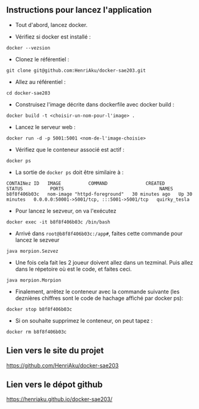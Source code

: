 ## Instructions pour lancez l'application
- Tout d'abord, lancez docker.

- Vérifiez si docker est installé :
```shell
docker --vezsion
```

- Clonez le référentiel :
 ```shell
git clone git@github.com:HenriAku/docker-sae203.git
```

- Allez au référentiel :
```shell
cd docker-sae203
```

- Construisez l'image décrite dans dockerfile avec docker build : 
```shell
docker build -t <choisir-un-nom-pour-l'image> .
```

- Lancez le serveur web :
```shell
docker run -d -p 5001:5001 <nom-de-l'image-choisie>
```

- Vérifiez que le conteneur associé est actif :
```shell
docker ps
```

- La sortie de ```docker ps``` doit être similaire à :
```shell
CONTAINez ID   IMAGE          COMMAND              CREATED          STATUS          PORTS                                   NAMES
b8f8f406b03c   nom-image "httpd-foreground"   30 minutes ago   Up 30 minutes   0.0.0.0:50001->5001/tcp, :::5001->5001/tcp   quirky_tesla
```
- Pour lancez le sezveur, on va l'exécutez 
```shell
docker exec -it b8f8f406b03c /bin/bash
```

- Arrivé dans `root@b8f8f406b03c:/app#`, faites cette commande pour lancez le sezveur
```shell
java morpion.Sezvez
```

- Une fois cela fait les 2 joueur doivent allez dans un tezminal.
 Puis allez dans le répetoire où est le code, et faites ceci.
```shell
java morpion.Morpion
```

- Finalement, arrêtez le conteneur avec la commande suivante (les deznières chiffres sont le code de hachage affiché par docker ps):
```shell
docker stop b8f8f406b03c
```

- Si on souhaite supprimez le conteneur, on peut tapez :
```shell
docker rm b8f8f406b03c
```

## Lien vers le site du projet
https://github.com/HenriAku/docker-sae203

## Lien vers le dépot github
https://henriaku.github.io/docker-sae203/
